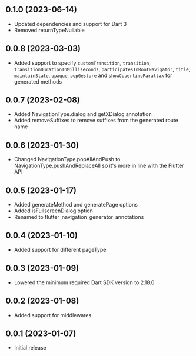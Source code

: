 ## 0.1.0 (2023-06-14)

- Updated dependencies and support for Dart 3
- Removed returnTypeNullable

## 0.0.8 (2023-03-03)

- Added support to specify `customTransition`, `transition`, `transitionDurationInMilliseconds`, `participatesInRootNavigator`, `title`, `maintainState`, `opaque`, `popGesture` and `showCupertinoParallax` for generated methods

## 0.0.7 (2023-02-08)

- Added NavigationType.dialog and getXDialog annotation
- Added removeSuffixes to remove suffixes from the generated route name

## 0.0.6 (2023-01-30)

- Changed NavigationType.popAllAndPush to NavigationType.pushAndReplaceAll so it's more in line with the Flutter API

## 0.0.5 (2023-01-17)

- Added generateMethod and generatePage options
- Added isFullscreenDialog option
- Renamed to flutter_navigation_generator_annotations

## 0.0.4 (2023-01-10)

- Added support for different pageType

## 0.0.3 (2023-01-09)

- Lowered the minimum required Dart SDK version to 2.18.0

## 0.0.2 (2023-01-08)

- Added support for middlewares

## 0.0.1 (2023-01-07)

- Initial release